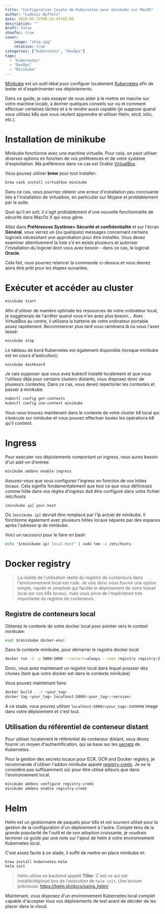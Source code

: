 ```yaml
---
title: "Configuration locale de Kubernetes avec minikube sur MacOS"
author: "Ludovic Wyffels"
date: 2019-05-23T08:19:47+02:00
description: ""
draft: false
showToc: true
cover:
    image: "ship.jpg"
    relative: true
categories: ["Kubernetes", "DevOps"]
tags:
  - "Kubernetes"
  - "DevOps"
  - "Minikube"
---
```


[Minikube](https://kubernetes.io/docs/setup/minikube/) est un outil idéal pour configuer localement [Kubernetes](https://kubernetes.io/) afin de tester et d'expérimenter vos déploiements.

Dans ce guide, je vais essayer de vous aider à le mettre en marche sur votre machine locale, à donner quelques conseils sur où et comment effectuer certaines tâches et à le rendre aussi capable (je suppose quand vous utilisez k8s que vous veulent apprendre et utiliser Helm, etcd, istio, etc.).

# Installation de minikube

Minikube fonctionne avec une machine virtuelle. Pour cela, on peut utiliser diverses options en fonction de vos préférences et de votre système d'exploitation. Ma préférence dans ce cas est Orable [VirtualBox](https://www.virtualbox.org/wiki/Downloads).

Vous pouvez utiliser **brew** pour tout installer:

```bash
brew cask install virtualbox minikube
```

Dans ce cas, vous pourriez obtenir une erreur d'installation peu concluante liée à l'installation de virtualbox, en particulier sur Mojave et problablement par la suite.

Quoi qu'il en soit, il s'agit problablement d'une nouvelle fonctionnalité de sécurité dans MacOs X qui vous gêne.

Allez dans **Préférences Système> Sécurité et confidentialité** et sur l'écran **Général**, vous verrez un (ou quelques) messages concernant certains logiciels nécessitant une approbation pour être installés. Vous devez examiner attentivement la liste s'il en existe plusieurs et autoriser l'installation du logiciel dont vous avez besoin - dans ce cas, le logiciel **Oracle**.

Cela fait, vous pourrez relancer la commande ci-dessus et vous devrez alors être prêt pour les étapes suivantes.

# Exécuter et accéder au cluster

```bash
minikube start
```

Afin d'utiliser de manière optimale les ressources de votre ordinateur local, je suggérerais de l'arrêter quand vous n'en avez plus besoin… Avec VirtualBox au centre, il utilisera la batterie de votre ordinateur portable assez rapidement. Recommencer plus tard vous ramènera là où vous l'avez laissé:

```bash
minikube stop
```

Le tableau de bord Kubernetes est également disponible (lorsque minikube est en cours d'exécution):

```bash
minikube dashboard
```

Je vais supposer que vous avez kubectl installé localement et que vous l'utilisez déjà pour certains clusters distants, vous disposez donc de plusieurs contextes. Dans ce cas, vous devez répertorier les contextes et passer à minikube.

```bash
kubectl config get-contexts
kubectl config use-context minikube
```

Vous vous trouvez maintenant dans le contexte de votre cluster k8 local qui s’exécute sur minikube et vous pouvez effectuer toutes les opérations k8 qu’il contient.

# Ingress

Pour exécuter vos déploiements comportant un ingress, vous aurez besoin d'un add-on d'entrée:

```bash
minikube addons enable ingress
```

Assurez-vous que vous configurez l'ingress en fonction de vos hôtes locaux. Cela signifie fondamentalement que tout ce que vous définissez comme hôte dans vos règles d'ingress doit être configuré dans votre fichier /etc/hosts

```text
[minikube ip] your.host
```

Où `[minikube ip]` devrait être remplacé par l'ip actuel de minikube. Il fonctionne également avec plusieurs hôtes locaux séparés par des espaces après l'adresse ip de minikube.

Voici un raccourci pour le faire en bash

```bash
echo "$(minikube ip) local.host" | sudo tee -a /etc/hosts
```

# Docker registry

> La réalité de l'utilisation réelle du registre de conteneurs dans l'environnement local est rude. Je vais donc vous fournir une option simple, rapide et simpliste qui facilite le déploiement de votre travail local sur vos k8s locaux, mais vous prive de l'expérience très importante du registre de conteneurs.
## Registre de conteneurs local

Obtenez le contexte de votre docker local pour pointer vers le context minikube: 

```bash
eval $(minikube docker-env)
```

Dans le contexte minikube, pour démarrer le registre docker local

```bash
docker run -d -p 5000:5000 --restart=always --name registry registry:2
```

Donc, vous avez maintenant un registre local dans lequel pousser des choses (tant que votre docker est dans le contexte minikube)

Vous pouvez maintenant faire:

```bash
docker build . -t <your_tag>
docker tag <your_tag> localhost:5000/<your_tag>:<version>
```

A ce stade, vous pouvez utiliser `localhost:5000/<your_tag>`: comme image dans votre déploiement et c'est tout.

## Utilisation du référentiel de conteneur distant

Pour utiliser localement le référentiel de conteneur distant, vous devez fournir un moyen d'authentification, qui se base sur les [secrets](https://kubernetes.io/docs/concepts/configuration/secret/) de Kubernetes.

Pour la gestion des secrets locaux pour ECR, GCR and Docker registry, je recommande d'utiliser l'addon minikube appelé [registry-creds](https://github.com/upmc-enterprises/registry-creds). Je ne le considère pas suffisamment sûr pour être utilisé ailleurs que dans l'environnement local.

```bash
minikube addons configure registry-creds
minikube addons enable registry-creds
```

# Helm

Helm est un gestionnaire de paquets pour k8s et est souvent utilisé pour la gestion de la configuration d'un déploiement à l'autre. Compte tenu de la grande popularité de l'outil et de son adoption croissante, je voudrais terminer ce guide par une note sur l'ajout de helm à votre environnement Kubernetes local.

C'est assez facile à ce stade, il suffit de mettre en place minikube et:

```bash
brew install kubernetes-helm
helm init
```

> Helm utilise un backend appelé **Tiller**. C'est ce qui est installé/déployé lors de l'exécution de `helm init`.
Une lecture précieuse: https://helm.sh/docs/using_helm/

Maintenant, vous disposez d'un environnement Kubernetes local complet capable d'accepter tous vos déploiements de test avant de décider de les placer dans le cloud.

